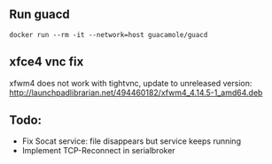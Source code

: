 
## Run guacd
```
docker run --rm -it --network=host guacamole/guacd
```

## xfce4 vnc fix
xfwm4 does not work with tightvnc, update to unreleased version:
http://launchpadlibrarian.net/494460182/xfwm4_4.14.5-1_amd64.deb


## Todo:

- Fix Socat service: file disappears but service keeps running
- Implement TCP-Reconnect in serialbroker